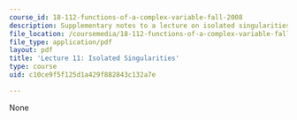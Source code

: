 ```yaml
---
course_id: 18-112-functions-of-a-complex-variable-fall-2008
description: Supplementary notes to a lecture on isolated singularities.
file_location: /coursemedia/18-112-functions-of-a-complex-variable-fall-2008/c10ce9f5f125d1a429f882843c132a7e_lecture11.pdf
file_type: application/pdf
layout: pdf
title: 'Lecture 11: Isolated Singularities'
type: course
uid: c10ce9f5f125d1a429f882843c132a7e

---
```

None